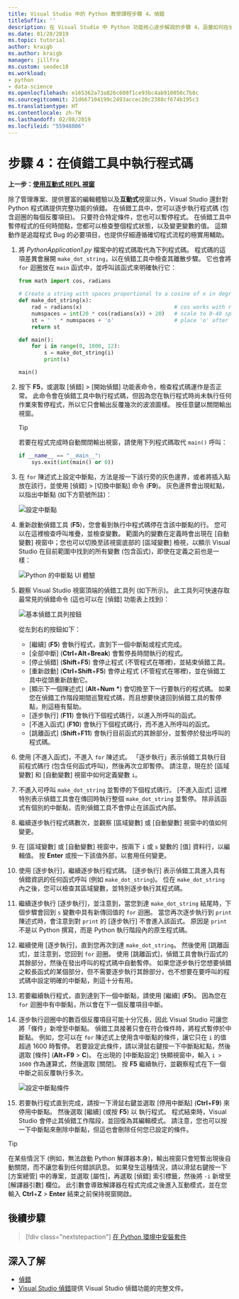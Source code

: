 ```yaml
---
title: Visual Studio 中的 Python 教學課程步驟 4，偵錯
titleSuffix: ''
description: 在 Visual Studio 中 Python 功能核心逐步解說的步驟 4，涵蓋如何在偵錯工具中執行 Python 程式碼。
ms.date: 01/28/2019
ms.topic: tutorial
author: kraigb
ms.author: kraigb
manager: jillfra
ms.custom: seodec18
ms.workload:
- python
- data-science
ms.openlocfilehash: e165362a73a826c608f1ce93bc4ab910050c7b8c
ms.sourcegitcommit: 21d667104199c2493accec20c2388cf674b195c3
ms.translationtype: HT
ms.contentlocale: zh-TW
ms.lasthandoff: 02/08/2019
ms.locfileid: "55948806"
---
```

# <a name="step-4-run-code-in-the-debugger"></a>步驟 4：在偵錯工具中執行程式碼

**上一步：[使用互動式 REPL 視窗](tutorial-working-with-python-in-visual-studio-step-03-interactive-repl.md)**

除了管理專案、提供豐富的編輯體驗以及**互動式**視窗以外，Visual Studio 還針對 Python 程式碼提供完整功能的偵錯。 在偵錯工具中，您可以逐步執行程式碼 (包含迴圈的每個反覆項目)。 只要符合特定條件，您也可以暫停程式。 在偵錯工具中暫停程式的任何時間點，您都可以檢查整個程式狀態，以及變更變數的值。 這類動作是追蹤程式 Bug 的必要項目，也提供仔細遵循確切程式流程的極實用輔助。

1. 將 *PythonApplication1.py* 檔案中的程式碼取代為下列程式碼。 程式碼的這項差異會展開 `make_dot_string`，以在偵錯工具中檢查其離散步驟。 它也會將 `for` 迴圈放在 `main` 函式中，並呼叫該函式來明確執行它：

    ```python
    from math import cos, radians

    # Create a string with spaces proportional to a cosine of x in degrees
    def make_dot_string(x):
        rad = radians(x)                             # cos works with radians
        numspaces = int(20 * cos(radians(x)) + 20)   # scale to 0-40 spaces
        st = ' ' * numspaces + 'o'                   # place 'o' after the spaces
        return st

    def main():
        for i in range(0, 1800, 12):
            s = make_dot_string(i)
            print(s)

    main()
    ```

1. 按下 **F5**，或選取 [偵錯] > [開始偵錯] 功能表命令，檢查程式碼運作是否正常。 此命令會在偵錯工具中執行程式碼，但因為您在執行程式時尚未執行任何作業來暫停程式，所以它只會輸出反覆幾次的波浪圖樣。 按任意鍵以關閉輸出視窗。

    > [!Tip]
    > 若要在程式完成時自動關閉輸出視窗，請使用下列程式碼取代 `main()` 呼叫：
    >
    > ```python
    > if __name__ == "__main__":
    >     sys.exit(int(main() or 0))
    > ```

1. 在 `for` 陳述式上設定中斷點，方法是按一下該行旁的灰色邊界，或者將插入點放在該行，並使用 [偵錯] > [切換中斷點] 命令 (**F9**)。 灰色邊界會出現紅點，以指出中斷點 (如下方箭號所註)：

    ![設定中斷點](media/vs-getting-started-python-18-debugging1.png)

1. 重新啟動偵錯工具 (**F5**)，您會看到執行中程式碼停在含該中斷點的行。 您可以在這裡檢查呼叫堆疊，並檢查變數。 範圍內的變數在定義時會出現在 [自動變數] 視窗中；您也可以切換至該視窗底部的 [區域變數] 檢視，以顯示 Visual Studio 在目前範圍中找到的所有變數 (包含函式)，即使在定義之前也是一樣：

    ![Python 的中斷點 UI 體驗](media/vs-getting-started-python-19-debugging2b.png)

1. 觀察 Visual Studio 視窗頂端的偵錯工具列 (如下所示)。 此工具列可快速存取最常見的偵錯命令 (這也可以在 [偵錯] 功能表上找到)：

    ![基本偵錯工具列按鈕](media/vs-getting-started-python-20-debugging3.png)

    從左到右的按鈕如下：
    - [繼續] (**F5**) 會執行程式，直到下一個中斷點或程式完成。
    - [全部中斷] (**Ctrl**+**Alt**+**Break**) 會暫停長時間執行的程式。
    - [停止偵錯] (**Shift**+**F5**) 會停止程式 (不管程式在哪裡)，並結束偵錯工具。
    - [重新啟動] (**Ctrl**+**Shift**+**F5**) 會停止程式 (不管程式在哪裡)，並在偵錯工具中從頭重新啟動它。
    - [顯示下一個陳述式] (**Alt**+**Num** **&#42;**) 會切換至下一行要執行的程式碼。 如果您在偵錯工作階段期間巡覽程式碼，而且想要快速回到偵錯工具的暫停點，則這極有幫助。
    - [逐步執行] (**F11**) 會執行下個程式碼行，以進入所呼叫的函式。
    - [不進入函式] (**F10**) 會執行下個程式碼行，而不進入所呼叫的函式。
    - [跳離函式] (**Shift**+**F11**) 會執行目前函式的其餘部分，並暫停於發出呼叫的程式碼。

1. 使用 [不進入函式]，不進入 `for` 陳述式。 「逐步執行」表示偵錯工具執行目前程式碼行 (包含任何函式呼叫)，然後再次立即暫停。 請注意，現在於 [區域變數] 和 [自動變數] 視窗中如何定義變數 `i`。

1. 不進入可呼叫 `make_dot_string` 並暫停的下個程式碼行。 [不進入函式] 這裡特別表示偵錯工具會在傳回時執行整個 `make_dot_string` 並暫停。 除非該函式有個別的中斷點，否則偵錯工具不會停止在該函式內部。

1. 繼續逐步執行程式碼數次，並觀察 [區域變數] 或 [自動變數] 視窗中的值如何變更。

1. 在 [區域變數] 或 [自動變數] 視窗中，按兩下 `i` 或 `s` 變數的 [值] 資料行，以編輯值。 按 **Enter** 或按一下該值外部，以套用任何變更。

1. 使用 [逐步執行]，繼續逐步執行程式碼。 [逐步執行] 表示偵錯工具進入具有偵錯資訊的任何函式呼叫 (例如 `make_dot_string`)。 位在 `make_dot_string` 內之後，您可以檢查其區域變數，並特別逐步執行其程式碼。

1. 繼續逐步執行 [逐步執行]，並注意到，當您到達 `make_dot_string` 結尾時，下個步驟會回到 `s` 變數中具有新傳回值的 `for` 迴圈。 當您再次逐步執行到 `print` 陳述式時，會注意到對 `print` 的 [逐步執行] 不會進入該函式。 原因是 `print` 不是以 Python 撰寫，而是 Python 執行階段內的原生程式碼。

1. 繼續使用 [逐步執行]，直到您再次到達 `make_dot_string`。 然後使用 [跳離函式]，並注意到，您回到 `for` 迴圈。 使用 [跳離函式]，偵錯工具會執行函式的其餘部分，然後在發出呼叫的程式碼中自動暫停。 如果您逐步執行您想要偵錯之較長函式的某個部分，但不需要逐步執行其餘部分，也不想要在要呼叫的程式碼中設定明確的中斷點，則這十分有用。

1. 若要繼續執行程式，直到達到下一個中斷點，請使用 [繼續] (**F5**)。 因為您在 `for` 迴圈中有中斷點，所以會在下一個反覆項目中斷。

1. 逐步執行迴圈中的數百個反覆項目可能十分冗長，因此 Visual Studio 可讓您將「條件」新增至中斷點。 偵錯工具接著只會在符合條件時，將程式暫停於中斷點。 例如，您可以在 `for` 陳述式上使用含中斷點的條件，讓它只在 `i` 的值超過 1600 時暫停。 若要設定此條件，請以滑鼠右鍵按一下中斷點紅點，然後選取 [條件] (**Alt**+**F9** > **C**)。 在出現的 [中斷點設定] 快顯視窗中，輸入 `i > 1600` 作為運算式，然後選取 [關閉]。 按 **F5** 繼續執行，並觀察程式在下一個中斷之前反覆執行多次。

    ![設定中斷點條件](media/vs-getting-started-python-21-debugging4.png)

1. 若要執行程式直到完成，請按一下滑鼠右鍵並選取 [停用中斷點] (**Ctrl**+**F9**) 來停用中斷點。 然後選取 [繼續] (或按 **F5**) 以 執行程式。 程式結束時，Visual Studio 會停止其偵錯工作階段，並回復為其編輯模式。 請注意，您也可以按一下中斷點來刪除中斷點，但這也會刪除任何您已設定的條件。

> [!Tip]
> 在某些情況下 (例如，無法啟動 Python 解譯器本身)，輸出視窗只會短暫出現後自動關閉，而不讓您看到任何錯誤訊息。 如果發生這種情況，請以滑鼠右鍵按一下 [方案總管] 中的專案，並選取 [屬性]，再選取 [偵錯] 索引標籤，然後將 `-i` 新增至 [解譯器引數] 欄位。 此引數會導致解譯器在程式完成之後進入互動模式，並在您輸入 **Ctrl**+**Z** > **Enter** 結束之前保持視窗開啟。

## <a name="next-step"></a>後續步驟

> [!div class="nextstepaction"]
> [在 Python 環境中安裝套件](tutorial-working-with-python-in-visual-studio-step-05-installing-packages.md)

## <a name="go-deeper"></a>深入了解

- [偵錯](debugging-python-in-visual-studio.md)
- [Visual Studio 偵錯](../debugger/debugger-feature-tour.md)提供 Visual Studio 偵錯功能的完整文件。
